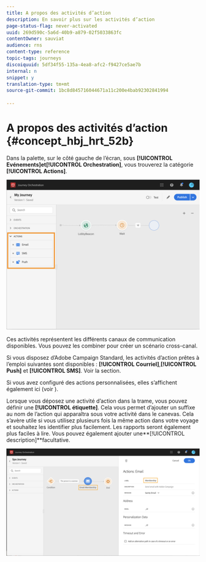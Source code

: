 ```yaml
---
title: A propos des activités d’action
description: En savoir plus sur les activités d’action
page-status-flag: never-activated
uuid: 269d590c-5a6d-40b9-a879-02f5033863fc
contentOwner: sauviat
audience: rns
content-type: reference
topic-tags: journeys
discoiquuid: 5df34f55-135a-4ea8-afc2-f9427ce5ae7b
internal: n
snippet: y
translation-type: tm+mt
source-git-commit: 1bc8d845716044671a11c200e4bab92302841994

---
```



# A propos des activités d’action {#concept_hbj_hrt_52b}

Dans la palette, sur le côté gauche de l’écran, sous **[!UICONTROL Evénements]**et**[!UICONTROL  Orchestration]**, vous trouverez la catégorie **[!UICONTROL Actions]**.

![](../assets/journey58.png)

Ces activités représentent les différents canaux de communication disponibles. Vous pouvez les combiner pour créer un scénario cross-canal.

Si vous disposez d’Adobe Campaign Standard, les activités d’action prêtes à l’emploi suivantes sont disponibles : **[!UICONTROL Courriel]**,**[!UICONTROL  Push]** et **[!UICONTROL SMS]**. Voir la section[](../building-journeys/using-adobe-campaign-actions.md).

Si vous avez configuré des actions personnalisées, elles s’affichent également ici (voir [](../building-journeys/using-custom-actions.md)).

Lorsque vous déposez une activité d’action dans la trame, vous pouvez définir une **[!UICONTROL étiquette]**. Cela vous permet d’ajouter un suffixe au nom de l’action qui apparaîtra sous votre activité dans le canevas. Cela s’avère utile si vous utilisez plusieurs fois la même action dans votre voyage et souhaitez les identifier plus facilement. Les rapports seront également plus faciles à lire. Vous pouvez également ajouter une**[!UICONTROL  description]**facultative.

![](../assets/journey59bis.png)
